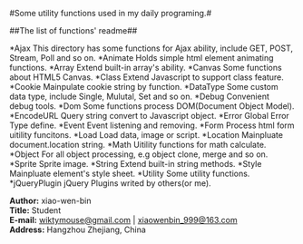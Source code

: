 #Some utility functions used in my daily programing.#

##The list of functions' readme##

*Ajax
    This directory has some functions for Ajax ability, include GET, POST, Stream, Poll and so on.
*Animate
    Holds simple html element animating functions.
*Array
    Extend built-in array's ability.
*Canvas
    Some functions about HTML5 Canvas.
*Class
    Extend Javascript to support class feature.
*Cookie
    Mainpulate cookie string by function.
*DataType
    Some custom data type, include Single, Mulutal, Set and so on.
*Debug
    Convenient debug tools.
*Dom
    Some functions process DOM(Document Object Model).
*EncodeURL
    Query string convert to Javascript object.
*Error
    Global Error Type define.
*Event
    Event listening and removing.
*Form
    Process html form uitility funcitons.
*Load
    Load data, image or script.
*Location
    Mainpluate document.location string.
*Math
    Uitility functions for math calculate.
*Object
    For all object processing, e.g object clone, merge and so on.
*Sprite
    Sprite image.
*String
    Extend built-in string methods.
*Style
    Mainpluate element's style sheet.
*Utility
    Some utility functions.
*jQueryPlugin
   jQuery Plugins writed by others(or me).


>
**Author:** xiao-wen-bin  
**Title:** Student  
**E-mail:** wiktymouse@gmail.com | xiaowenbin_999@163.com  
**Address:** Hangzhou Zhejiang, China
